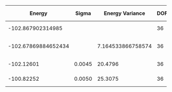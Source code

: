 | Energy              | Sigma   | Energy Variance   | DOF | Method                                                       | Data Repository |
|---------------------|---------|-------------------|-----|--------------------------------------------------------------|-----------------|
| -102.867902314985   |         |                   | 36  | Exact diagonalization                                        |                 |
| -102.67869884652434 |         | 7.164533866758574 | 36  | DMRG (bond dimension = 2048)                                 |                 |
| -102.12601          | 0.0045  | 20.4796           | 36  | RBM (alpha = 1)                                              |                 |
| -100.82252          | 0.0050  | 25.3075           | 36  | Jastrow baseline                                             |                 |
